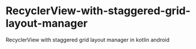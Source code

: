 # RecyclerView-with-staggered-grid-layout-manager
RecyclerView with staggered grid layout manager in kotlin android
